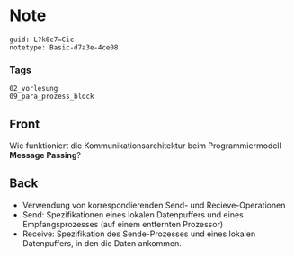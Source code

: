 # Note
```
guid: L?k0c7=Cic
notetype: Basic-d7a3e-4ce08
```

### Tags
```
02_vorlesung
09_para_prozess_block
```

## Front
<p>Wie funktioniert die Kommunikationsarchitektur beim
Programmiermodell <b>Message Passing</b>?

## Back
<ul>
  <li>Verwendung von korrespondierenden Send- und
  Recieve-Operationen
  <li>Send: Spezifikationen eines lokalen Datenpuffers und eines
  Empfangsprozesses (auf einem entfernten Prozessor)
  <li>Receive: Spezifikation des Sende-Prozesses und eines lokalen
  Datenpuffers, in den die Daten ankommen.
</ul>
